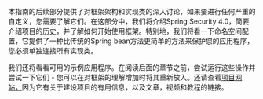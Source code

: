 本指南的后续部分提供了对框架架构和实现类的深入讨论，如果要进行任何严重的自定义，您需要了解它们。在这部分中，我们将介绍Spring Security 4.0，简要介绍项目的历史，并了解如何开始使用框架。特别地，我们将看一下命名空间配置，它提供了一种比传统的Spring bean方法更简单的方法来保护您的应用程序，您必须单独连接所有实现类。

我们还将看看可用的示例应用程序。在阅读后面的章节之前，尝试运行这些操作并尝试一下它们 - 您可以在对框架的理解增加时将其重新放入。还请查看[项目网站，](https://spring.io/spring-security)因为它有关于建设项目的有用信息，以及文章，视频和教程的链接。


